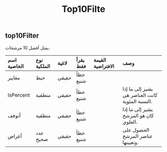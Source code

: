 ﻿---
title: Top10Filte
second_title: Aspose.Cells Cloud Documen
type: docs
url: /ar/specification/model/top10filter/
description: "Aspose.Cells مواصفات النموذج السحابي: Top10Filter. تعامل بسهولة مع Excel ومستندات جداول البيانات الأخرى التي تحتوي على ميزات مثل الفتح والتوليد والتحرير والتقسيم والدمج والمقارنة والتحويل"
kwords: Excel, Office, جدول البيانات, Cloud REST API, Top10Filter
weight: 50
---
## **top10Filter**

 يمثل أفضل 10 مرشحات.

| اسم الخاصية| نوع الملكية| لاغية| يقرأ فقط| القيمة الافتراضية| وصف|
|:- |:- |:- |:- |:- |:- |
| معايير| خيط| حقيقي| خطأ شنيع|||
| IsPercent| منطقية| حقيقي| خطأ شنيع|| يشير إلى ما إذا كانت العناصر هي النسبة المئوية.|
| أتوقف| منطقية| حقيقي| خطأ شنيع|| يشير إلى ما إذا كان هو المرشح العلوي.|
| أغراض| عدد صحيح| حقيقي| خطأ شنيع|| الحصول على عناصر المرشح وتعيينها.|

